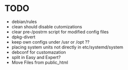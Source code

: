 # TODO
- debian/rules
 - clean should disable cutomizations
- clear pre-/postrm script for modified config files
 - dpkg-divert
- keep own configs under /usr or /opt ??
- placing system units not directly in etc/systemd/system
- debconf for customazation
 - split in Easy and Expert?
- Move Files from public_html
